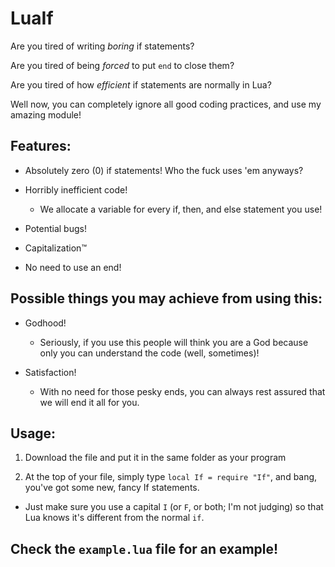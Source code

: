 # LuaIf
Are you tired of writing *boring* if statements?

Are you tired of being *forced* to put `end` to close them?

Are you tired of how *efficient* if statements are normally in Lua?

Well now, you can completely ignore all good coding practices, and use my amazing module!

## Features:

* Absolutely zero (0) if statements! Who the fuck uses 'em anyways?

* Horribly inefficient code!

  * We allocate a variable for every if, then, and else statement you use!

* Potential bugs!

* Capitalization:tm:

* No need to use an end!

## Possible things you may achieve from using this:

* Godhood!

  * Seriously, if you use this people will think you are a God because only you can understand the code (well, sometimes)!

* Satisfaction!

  * With no need for those pesky ends, you can always rest assured that we will end it all for you.

## Usage:

1. Download the file and put it in the same folder as your program

2. At the top of your file, simply type `local If = require "If"`, and bang, you've got some new, fancy If statements.
  * Just make sure you use a capital `I` (or `F`, or both; I'm not judging) so that Lua knows it's different from the normal `if`.


## Check the `example.lua` file for an example!
